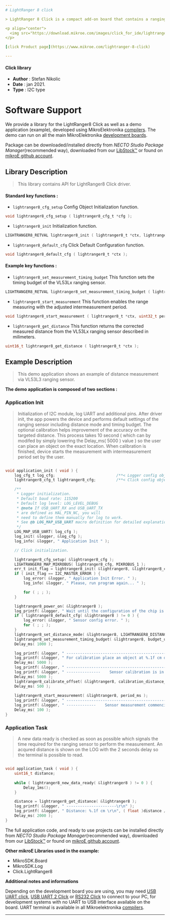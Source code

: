 ```yaml
---
# LightRanger 8 click

> LightRanger 8 Click is a compact add-on board that contains a ranging sensor with multi-target detection. This board features the VL53L3CX, the latest Time-of-Flight (ToF) product that embeds third-generation FlightSense patented technology from STMicroelectronics.

<p align="center">
  <img src="https://download.mikroe.com/images/click_for_ide/lightranger8_click.png" height=300px>
</p>

[click Product page](https://www.mikroe.com/lightranger-8-click)

---
```



#### Click library

- **Author**        : Stefan Nikolic
- **Date**          : jan 2021.
- **Type**          : I2C type


# Software Support

We provide a library for the LightRanger8 Click
as well as a demo application (example), developed using MikroElektronika
[compilers](https://www.mikroe.com/necto-studio).
The demo can run on all the main MikroElektronika [development boards](https://www.mikroe.com/development-boards).

Package can be downloaded/installed directly from *NECTO Studio Package Manager*(recommended way), downloaded from our [LibStock&trade;](https://libstock.mikroe.com) or found on [mikroE github account](https://github.com/MikroElektronika/mikrosdk_click_v2/tree/master/clicks).

## Library Description

> This library contains API for LightRanger8 Click driver.

#### Standard key functions :

- `lightranger8_cfg_setup` Config Object Initialization function.
```c
void lightranger8_cfg_setup ( lightranger8_cfg_t *cfg );
```

- `lightranger8_init` Initialization function.
```c
LIGHTRANGER8_RETVAL lightranger8_init ( lightranger8_t *ctx, lightranger8_cfg_t *cfg );
```

- `lightranger8_default_cfg` Click Default Configuration function.
```c
void lightranger8_default_cfg ( lightranger8_t *ctx );
```

#### Example key functions :

- `lightranger8_set_measurement_timing_budget` This function sets the timing budget of the VL53Lx ranging sensor.
```c
LIGHTRANGER8_RETVAL lightranger8_set_measurement_timing_budget ( lightranger8_t *ctx, uint32_t budget_us );
```

- `lightranger8_start_measurement` This function enables the range measuring with the adjusted intermeasurement period.
```c
void lightranger8_start_measurement ( lightranger8_t *ctx, uint32_t period_ms );
```

- `lightranger8_get_distance` This function returns the corrected measured distance from the VL53Lx ranging sensor described in milimeters.
```c
uint16_t lightranger8_get_distance ( lightranger8_t *ctx );
```

## Example Description

> This demo application shows an example of distance measurement via VL53L3 ranging sensor.

**The demo application is composed of two sections :**

### Application Init

> Initialization of I2C module, log UART and additional pins.
After driver init, the app powers the device and performs
default settings of the ranging sensor including distance
mode and timing budget. The optional calibration helps
improvement of the accuracy on the targeted distance.
This process takes 10 second ( which can by modifed by
simply lowering the Delay_ms( 5000 ) value ) so the user can
place an object on the exact location. When calibration is
finished, device starts the measurement with intermeasurement
period set by the user.

```c

void application_init ( void ) {
    log_cfg_t log_cfg;                           /**< Logger config object. */
    lightranger8_cfg_t lightranger8_cfg;         /**< Click config object. */

    /** 
     * Logger initialization.
     * Default baud rate: 115200
     * Default log level: LOG_LEVEL_DEBUG
     * @note If USB_UART_RX and USB_UART_TX 
     * are defined as HAL_PIN_NC, you will 
     * need to define them manually for log to work. 
     * See @b LOG_MAP_USB_UART macro definition for detailed explanation.
     */
    LOG_MAP_USB_UART( log_cfg );
    log_init( &logger, &log_cfg );
    log_info( &logger, " Application Init " );

    // Click initialization.

    lightranger8_cfg_setup( &lightranger8_cfg );
    LIGHTRANGER8_MAP_MIKROBUS( lightranger8_cfg, MIKROBUS_1 );
    err_t init_flag = lightranger8_init( &lightranger8, &lightranger8_cfg );
    if ( init_flag == I2C_MASTER_ERROR ) {
        log_error( &logger, " Application Init Error. " );
        log_info( &logger, " Please, run program again... " );

        for ( ; ; );
    }

    lightranger8_power_on( &lightranger8 );
    log_printf( &logger, " Wait until the configuration of the chip is completed...\r\n" );
    if ( lightranger8_default_cfg( &lightranger8 ) != 0 ) {
        log_error( &logger, " Sensor config error. " );
        for ( ; ; );
    }
    lightranger8_set_distance_mode( &lightranger8, LIGHTRANGER8_DISTANCE_MODE_MEDIUM );
    lightranger8_set_measurement_timing_budget( &lightranger8, budget_us );
    Delay_ms( 1000 );

    log_printf( &logger, " -------------------------------------------------------------------------\r\n" );
    log_printf( &logger, " For calibration place an object at %.1f cm distance from sensor.\r\n", ( float )calibration_distance_mm / 10 );
    Delay_ms( 5000 );
    log_printf( &logger, " -------------------------------------------------------------------------\r\n" );
    log_printf( &logger, " ---------------    Sensor calibration is in progress...     ---------------\r\n" );
    Delay_ms( 5000 );
    lightranger8_calibrate_offset( &lightranger8, calibration_distance_mm, period_ms, &offset );
    Delay_ms( 500 );
    
    lightranger8_start_measurement( &lightranger8, period_ms );
    log_printf( &logger, " -------------------------------------------------------------------------\r\n" );
    log_printf( &logger, " -------------    Sensor measurement commencing...    -------------\r\n" );
    Delay_ms( 100 );
}

```

### Application Task

> A new data ready is checked as soon as possible which signals
the time required for the ranging sensor to perform the
measurement. An acqured distance is shown on the LOG with
the 2 seconds delay so the terminal is possible to read.

```c

void application_task ( void ) {
    uint16_t distance;
    
    while ( lightranger8_new_data_ready( &lightranger8 ) != 0 ) {
        Delay_1ms();
    }

    distance = lightranger8_get_distance( &lightranger8 );
    log_printf( &logger, " ----------------------\r\n" );
    log_printf( &logger, " Distance: %.1f cm \r\n", ( float )distance / 10 );
    Delay_ms( 2000 );
}

```

The full application code, and ready to use projects can be installed directly from *NECTO Studio Package Manager*(recommended way), downloaded from our [LibStock&trade;](https://libstock.mikroe.com) or found on [mikroE github account](https://github.com/MikroElektronika/mikrosdk_click_v2/tree/master/clicks).

**Other mikroE Libraries used in the example:**

- MikroSDK.Board
- MikroSDK.Log
- Click.LightRanger8

**Additional notes and informations**

Depending on the development board you are using, you may need
[USB UART click](https://www.mikroe.com/usb-uart-click),
[USB UART 2 Click](https://www.mikroe.com/usb-uart-2-click) or
[RS232 Click](https://www.mikroe.com/rs232-click) to connect to your PC, for
development systems with no UART to USB interface available on the board. UART
terminal is available in all Mikroelektronika
[compilers](https://shop.mikroe.com/compilers).

---
